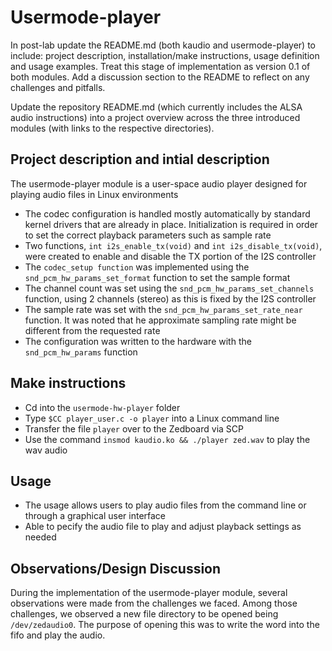 # Usermode-player



In post-lab update the README.md (both kaudio and usermode-player) to include: project description, installation/make instructions, usage definition and usage examples. Treat this stage of implementation as version 0.1 of both modules. Add a discussion section to the README to reflect on any challenges and pitfalls.

Update the repository README.md (which currently includes the ALSA audio instructions) into a project overview across the three introduced modules (with links to the respective directories).



## Project description and intial description

The usermode-player module is a user-space audio player designed for playing audio files in Linux environments


- The codec configuration is handled mostly automatically by standard kernel drivers that are already in place. Initialization is required in order to set the correct playback parameters such as sample rate
- Two functions, `int i2s_enable_tx(void)` and `int i2s_disable_tx(void)`, were created to enable and disable the TX portion of the I2S controller
- The `codec_setup function` was implemented using the `snd_pcm_hw_params_set_format` function to set the sample format
- The channel count was set using the `snd_pcm_hw_params_set_channels` function, using 2 channels (stereo) as this is fixed by the I2S controller
- The sample rate was set with the `snd_pcm_hw_params_set_rate_near` function. It was noted that he approximate sampling rate might be different from the requested rate
- The configuration was written to the hardware with the `snd_pcm_hw_params` function



## Make instructions


- Cd into the `usermode-hw-player` folder
- Type `$CC player_user.c -o player` into a Linux command line
- Transfer the file `player` over to the Zedboard via SCP
- Use the command `insmod kaudio.ko && ./player zed.wav` to play the wav audio



## Usage

- The usage allows users to play audio files from the command line or through a graphical user interface
- Able to pecify the audio file to play and adjust playback settings as needed



## Observations/Design Discussion

During the implementation of the usermode-player module, several observations were made from the challenges we faced. Among those challenges, we observed a new file directory to be opened being `/dev/zedaudio0`. The purpose of opening this was to write the word into the fifo and play the audio. 
